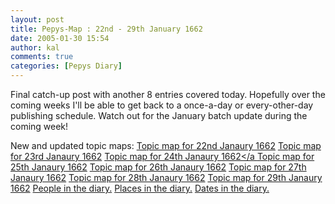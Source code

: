```yaml
---
layout: post
title: Pepys-Map : 22nd - 29th January 1662
date: 2005-01-30 15:54
author: kal
comments: true
categories: [Pepys Diary]
---
```

Final catch-up post with another 8 entries covered today.
Hopefully over the coming weeks I'll be able to get back to a once-a-day or every-other-day publishing schedule.
Watch out for the January batch update during the coming week!

<!--more-->
New and updated topic maps:
<a href="http://www.techquila.com/blog/archives/16620122.ltm">Topic map for 22nd Janaury 1662</a>
<a href="http://www.techquila.com/blog/archives/16620123.ltm">Topic map for 23rd Janaury 1662</a>
<a href="http://www.techquila.com/blog/archives/16620124.ltm">Topic map for 24th Janaury 1662</a
<a href="http://www.techquila.com/blog/archives/16620125.ltm">Topic map for 25th Janaury 1662</a>
<a href="http://www.techquila.com/blog/archives/16620126.ltm">Topic map for 26th Janaury 1662</a>
<a href="http://www.techquila.com/blog/archives/16620127.ltm">Topic map for 27th Janaury 1662</a>
<a href="http://www.techquila.com/blog/archives/16620128.ltm">Topic map for 28th Janaury 1662</a>
<a href="http://www.techquila.com/blog/archives/16620129.ltm">Topic map for 29th Janaury 1662</a>
<a href="http://www.techquila.com/blog/archives/pepys-diary-people.ltm">People in the diary.</a>
<a href="http://www.techquila.com/blog/archives/pepys-diary-places.ltm">Places in  the diary.</a>
<a href="http://www.techquila.com/blog/archives/pepys-diary-dates.ltm">Dates in  the diary.</a>

